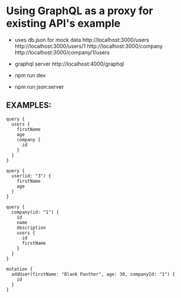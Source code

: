 # Using GraphQL as a proxy for existing API's example

- uses db.json for mock data 
http://localhost:3000/users
http://localhost:3000/users/1
http://localhost:3000/company
http://localhost:3000/company/1/users


- graphql server
http://localhost:4000/graphql
- npm run dev 
- npm run json:server


## EXAMPLES:
~~~~
query {
  users {
    firstName 
    age 
    company {
      id
    }
  }
}

query {
  user(id: "3") {
    firstName 
    age 
  }
}

query {
  company(id: "1") {
    id
    name
    description
    users {
      id
      firstName
    }
  }
}

mutation {
  addUser(firstName: "Blank Panther", age: 30, companyId: "1") {
    id
  }
}
~~~~
